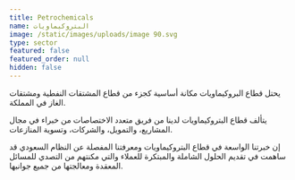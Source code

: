 ```yaml
---
title: Petrochemicals
name: البتروكيماويات
image: /static/images/uploads/image 90.svg
type: sector
featured: false
featured_order: null
hidden: false
---
```

يحتل قطاع البروكيماويات مكانة أساسية كجزء من قطاع المشتقات النفطية ومشتقات الغاز في المملكة.

يتألف قطاع البتروكيماويات لدينا من فريق متعدد الاختصاصات من خبراء في مجال المشاريع، والتمويل، والشركات، وتسوية المنازعات.

إن خبرتنا الواسعة في قطاع البتروكيماويات ومعرفتنا المفصلة عن النظام السعودي قد ساهمت في تقديم الحلول الشاملة والمبتكرة للعملاء والتي مكنتهم من التصدي للمسائل المعقدة ومعالجتها من جميع جوانبها.
